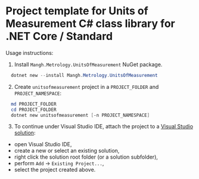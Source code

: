 ﻿# Project template for Units of Measurement C# class library for .NET Core / Standard

Usage instructions:

1. Install `Mangh.Metrology.UnitsOfMeasurement` NuGet package.
```powershell
  dotnet new --install Mangh.Metrology.UnitsOfMeasurement
```

2. Create `unitsofmeasurement` project in a `PROJECT_FOLDER` and `PROJECT_NAMESPACE`:
```powershell
  md PROJECT_FOLDER
  cd PROJECT_FOLDER
  dotnet new unitsofmeasurement [-n PROJECT_NAMESPACE]
```

3. To continue under Visual Studio IDE, attach the project to a [Visual Studio solution](https://docs.microsoft.com/en-us/visualstudio/get-started/tutorial-projects-solutions?view=vs-2022):
* open Visual Studio IDE,
* create a new or select an existing solution,
* right click the solution root folder (or a solution subfolder),
* perform `Add` -> `Existing Project...`,
* select the project created above.
